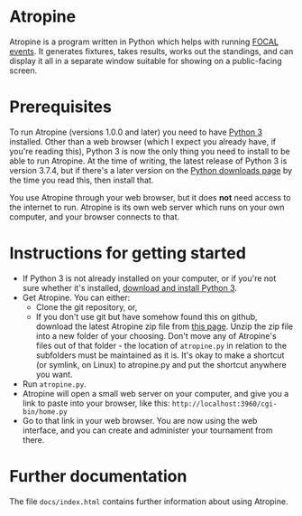 # Atropine
Atropine is a program written in Python which helps with running [FOCAL events](https://focalcountdown.co.uk/). It generates fixtures, takes results, works out the standings, and can display it all in a separate window suitable for showing on a public-facing screen.

# Prerequisites
To run Atropine (versions 1.0.0 and later) you need to have [Python 3](https://www.python.org/downloads/) installed. Other than a web browser (which I expect you already have, if you're reading this), Python 3 is now the only thing you need to install to be able to run Atropine. At the time of writing, the latest release of Python 3 is version 3.7.4, but if there's a later version on the [Python downloads page](https://www.python.org/downloads/) by the time you read this, then install that.

You use Atropine through your web browser, but it does **not** need access to the internet to run. Atropine is its own web server which runs on your own computer, and your browser connects to that.

# Instructions for getting started
 * If Python 3 is not already installed on your computer, or if you're not sure whether it's installed, [download and install Python 3](https://www.python.org/downloads/).
 * Get Atropine. You can either:
   * Clone the git repository, or,
   * If you don't use git but have somehow found this on github, download the latest Atropine zip file from [this page](http://greem.co.uk/atropine/). Unzip the zip file into a new folder of your choosing. Don't move any of Atropine's files out of that folder - the location of `atropine.py` in relation to the subfolders must be maintained as it is. It's okay to make a shortcut (or symlink, on Linux) to atropine.py and put the shortcut anywhere you want.
 * Run `atropine.py`.
 * Atropine will open a small web server on your computer, and give you a link to paste into your browser, like this: `http://localhost:3960/cgi-bin/home.py`
 * Go to that link in your web browser. You are now using the web interface, and you can create and administer your tournament from there.

# Further documentation
The file `docs/index.html` contains further information about using Atropine.
